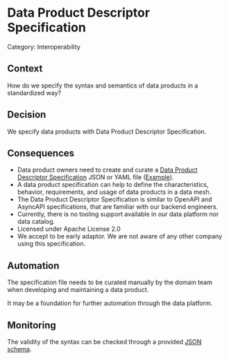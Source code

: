 # Data Product Descriptor Specification

Category: Interoperability

## Context

How do we specify the syntax and semantics of data products in a standardized way?

## Decision

We specify data products with Data Product Descriptor Specification.

## Consequences

- Data product owners need to create and curate a [Data Product Descriptor Specification](https://dpds.opendatamesh.org/resources/specifications/1.0.0-DRAFT/) JSON or YAML file ([Example](https://github.com/opendatamesh-initiative/odm-specification-dpdescriptor/blob/main/examples/tripexecution/data-product-descriptor.dpd.json)).
- A data product specification can help to define the characteristics, behavior, requirements, and usage of data products in a data mesh.
- The Data Product Descriptor Specification is similar to OpenAPI and AsyncAPI specifications, that are familiar with our backend engineers.
- Currently, there is no tooling support available in our data platform nor data catalog.
- Licensed under Apache License 2.0
- We accept to be early adaptor. We are not aware of any other company using this specification.

## Automation

The specification file needs to be curated manually by the domain team when developing and maintaining a data product.

It may be a foundation for further automation through the data platform.

## Monitoring

The validity of the syntax can be checked through a provided [JSON schema](https://dpds.opendatamesh.org/resources/schemas/1.0.0-DRAFT.json).